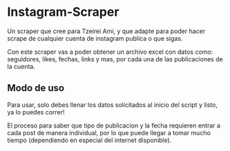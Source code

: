 # Instagram-Scraper

Un scraper que cree para Tzeirei Ami, y que adapte para poder hacer scrape de cualquier cuenta de instagram publica o que sigas.

Con este scraper vas a poder obtener un archivo excel con datos como: seguidores, likes, fechas, links y mas, por cada una de las publicaciones de la cuenta.

## Modo de uso

Para usar, solo debes llenar los datos solicitados al inicio del script y listo, ya lo puedes correr!

El proceso para saber que tipo de publicacion y la fecha requieren entrar a cada post de manera individual, por lo que puede llegar a tomar mucho tiempo (dependiendo en especial del internet disponible).

